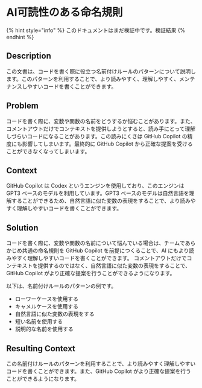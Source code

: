 # AI可読性のある命名規則

{% hint style="info" %}
このドキュメントはまだ検証中です。検証結果
{% endhint %}

## Description

この文書は、コードを書く際に役立つ名前付けルールのパターンについて説明します。このパターンを利用することで、より読みやすく、理解しやすく、メンテナンスしやすいコードを書くことができます。

## Problem

コードを書く際に、変数や関数の名前をどうするか悩むことがあります。また、コメントアウトだけでコンテキストを提供しようとすると、読み手にとって理解しづらいコードになることがあります。この読みにくさは GitHub Copilot の精度にも影響してしまいます。最終的に GitHub Copilot から正確な提案を受けることができなくなってしまいます。

## Context

GitHub Copilot は Codex というエンジンを使用しており、このエンジンは GPT3 ベースのモデルを利用しています。GPT3 ベースのモデルは自然言語を理解することができるため、自然言語に似た変数の表現をすることで、より読みやすく理解しやすいコードを書くことができます。

## Solution

コードを書く際に、変数や関数の名前について悩んでいる場合は、チームであらかじめ共通の命名規則を GitHub Copilot を前提につくることで、AI にもより読みやすく理解しやすいコードを書くことができます。
コメントアウトだけでコンテキストを提供するのではなく、自然言語に似た変数の表現をすることで、GitHub Copilot がより正確な提案を行うことができるようになります。

以下は、名前付けルールのパターンの例です。

* ローワーケースを使用する
* キャメルケースを使用する
* 自然言語に似た変数の表現をする
* 短い名前を使用する
* 説明的な名前を使用する

## Resulting Context

この名前付けルールのパターンを利用することで、より読みやすく理解しやすいコードを書くことができます。また、GitHub Copilot がより正確な提案を行うことができるようになります。
